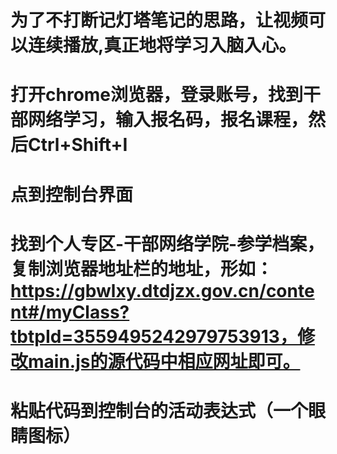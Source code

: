# 为了不打断记灯塔笔记的思路，让视频可以连续播放,真正地将学习入脑入心。
# 打开chrome浏览器，登录账号，找到干部网络学习，输入报名码，报名课程，然后Ctrl+Shift+I
# 点到控制台界面
# 找到个人专区-干部网络学院-参学档案，复制浏览器地址栏的地址，形如：https://gbwlxy.dtdjzx.gov.cn/content#/myClass?tbtpId=3559495242979753913，修改main.js的源代码中相应网址即可。
# 粘贴代码到控制台的活动表达式（一个眼睛图标）


